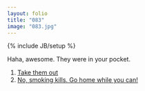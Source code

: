 ```yaml
---
layout: folio
title: "083"
image: "083.jpg"
---
```

{% include JB/setup %}

<div class="copy">
	<p>Haha, awesome. They were in your pocket.</p>
</div>

<div class="choice">
	<ol>
		<li><a href="082.html">
			Take them out
		</a></li>
		<li><a href="086.html">
			No, smoking kills. Go home while you can!
		</a></li>
	</ol>
</div>